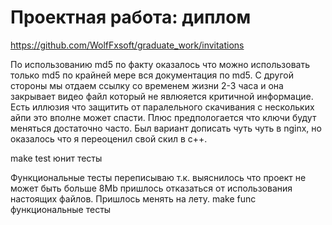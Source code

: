 # Проектная работа: диплом

https://github.com/WolfFxsoft/graduate_work/invitations

По использованию md5 по факту оказалось что можно использовать только md5 по
крайней мере вся документация по md5.
С другой стороны мы отдаем ссылку со временем жизни 2-3 часа и она закрывает
видео файл который не явлюяется критичной информацие. Есть иллюзия что защитить
от паралельного скачивания с нескольких айпи это вполне может спасти. Плюс
предпологается что ключи будут меняться достаточно часто.
Был вариант дописать чуть чуть в nginx, но оказалось что я переоценил свой скил
в с++.

make test юнит тесты

Функциональные тесты переписываю т.к. выяснилось что проект не может быть больше
8Mb пришлось отказаться от использования настоящих файлов. Пришлось менять на
лету.
make func функциональные тесты
